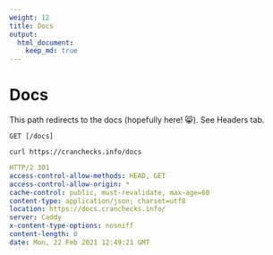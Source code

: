 ```yaml
---
weight: 12
title: Docs
output: 
  html_document:
    keep_md: true
---
```




# Docs

This path redirects to the docs (hopefully here! :smile_cat:). See Headers tab.

`GET [/docs]`

```shell
curl https://cranchecks.info/docs
```
```yaml
HTTP/2 301 
access-control-allow-methods: HEAD, GET
access-control-allow-origin: *
cache-control: public, must-revalidate, max-age=60
content-type: application/json; charset=utf8
location: https://docs.cranchecks.info/
server: Caddy
x-content-type-options: nosniff
content-length: 0
date: Mon, 22 Feb 2021 12:49:21 GMT

```
